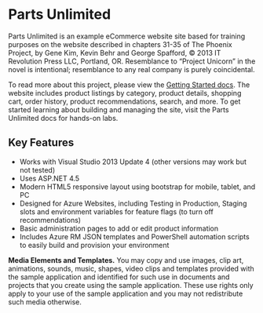 # Parts Unlimited

Parts Unlimited is an example eCommerce website site based for training purposes on the website described in chapters 31-35 of The Phoenix Project, by Gene Kim, Kevin Behr and George Spafford, © 2013 IT Revolution Press LLC, Portland, OR. Resemblance to “Project Unicorn” in the novel is intentional; resemblance to any real company is purely coincidental.

To read more about this project, please view the [Getting Started docs](docs/GettingStarted.md). The website includes product listings by category, product details, shopping cart, order history, product recommendations, search, and more.  To get started learning about building and managing the site, visit the Parts Unlimited docs for hands-on labs. 

## Key Features
- Works with Visual Studio 2013 Update 4 (other versions may work but not tested)
- Uses ASP.NET 4.5
- Modern HTML5 responsive layout using bootstrap for mobile, tablet, and PC
- Designed for Azure Websites, including Testing in Production, Staging slots and environment variables for feature flags (to turn off recommendations)
- Basic administration pages to add or edit product information
- Includes Azure RM JSON templates and PowerShell automation scripts to easily build and provision your environment

**Media Elements and Templates.** You may copy and use images, clip art, animations, sounds, music, shapes, video clips and templates provided with the sample application and identified for such use in documents and projects that you create using the sample application. These use rights only apply to your use of the sample application and you may not redistribute such media otherwise.
